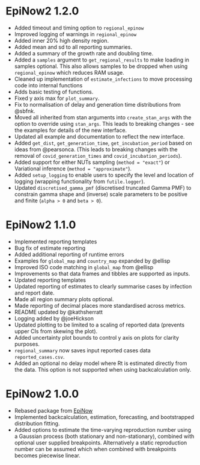 # EpiNow2 1.2.0

* Added timeout and timing option to `regional_epinow`
* Improved logging of warnings in `regional_epinow`
* Added inner 20% high density region.
* Added mean and sd to all reporting summaries.
* Added a summary of the growth rate and doubling time.
* Added a `samples` argument to `get_regional_results` to make loading in samples optional. This also allows samples to be dropped when
  using `regional_epinow` which reduces RAM usage.
* Cleaned up implementation of `estimate_infections` to move processing code into internal functions
* Adds basic testing of functions.
* Fixed y axis max for `plot_summary`.
* Fix to normalisation of delay and generation time distributions from @sbfnk.
* Moved all inherited from stan arguments into `create_stan_args` with the option to override using `stan_args`. This leads to breaking changes - see the examples for details of the new interface.
* Updated all example and documentation to reflect the new interface.
* Added `get_dist`, `get_generation_time`, `get_incubation_period` based on ideas from @pearsonca. (This leads to breaking changes with the removal of `covid_generation_times` and `covid_incubation_periods`).
* Added support for either NUTs sampling (`method = "exact"`) or Variational inference (`method = "approximate"`).
* Added `setup_logging` to enable users to specify the level and location of logging (wrapping functionality from `futile.logger`). 
* Updated `discretised_gamma_pmf` (discretised truncated Gamma PMF) to constrain gamma shape and (inverse) scale parameters to be positive and finite (`alpha > 0` and `beta > 0`).

# EpiNow2 1.1.0

* Implemented reporting templates
* Bug fix of estimate reporting
* Added additional reporting of runtime errors
* Examples for `global_map` and `country_map` expanded by @ellisp
* Improved ISO code matching in `global_map` from @ellisp
* Improvements so that data frames and tibbles are supported as inputs.
* Updated reporting templates
* Updated reporting of estimates to clearly summarise cases by infection and report date. 
* Made all region summary plots optional.
* Made reporting of decimal places more standardised across metrics. 
* README updated by @kathsherratt
* Logging added by @joeHickson
* Updated plotting to be limited to a scaling of reported data (prevents upper CIs from skewing the plot).
* Added uncertainty plot bounds to control y axis on plots for clarity purposes.
* `regional_summary` now saves input reported cases data `reported_cases.csv`.
* Added an optional no delay model where Rt is estimated directly from the data. This option is not supported when using backcalculation only.

# EpiNow2 1.0.0

* Rebased package from [EpiNow](https://epiforecasts.io/EpiNow/)
* Implemented backcalculation, estimation, forecasting, and bootstrapped distribution fitting.
* Added options to estimate the time-varying reproduction number using a Gaussian process (both stationary and non-stationary), combined with optional user supplied breakpoints. Alternatively a static reproduction number can be assumed which when combined with breakpoints becomes piecewise linear.
